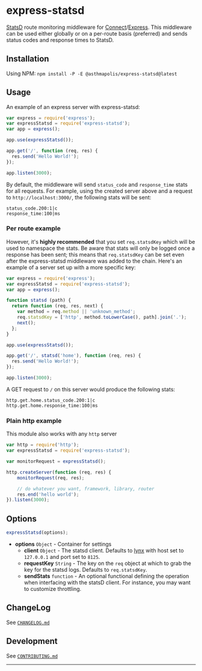 # express-statsd

[StatsD](https://github.com/etsy/statsd/) route monitoring middleware for [Connect](https://github.com/senchalabs/connect)/[Express](https://github.com/visionmedia/express). This middleware can be used either globally or on a per-route basis (preferred) and sends status codes and response times to StatsD.

## Installation

Using NPM: `npm install -P -E @asthmapolis/express-statsd@latest`

## Usage

An example of an express server with express-statsd:

```js
var express = require('express');
var expressStatsd = require('express-statsd');
var app = express();

app.use(expressStatsd());

app.get('/', function (req, res) {
  res.send('Hello World!');
});

app.listen(3000);
```

By default, the middleware will send `status_code` and `response_time` stats for all requests. For example, using the created server above and a request to `http://localhost:3000/`, the following stats will be sent:

    status_code.200:1|c
    response_time:100|ms

### Per route example

However, it's **highly recommended** that you set `req.statsdKey` which will be used to namespace the stats. Be aware that stats will only be logged once a response has been sent; this means that `req.statsdKey` can be set even after the express-statsd middleware was added to the chain. Here's an example of a server set up with a more specific key:

```js
var express = require('express');
var expressStatsd = require('express-statsd');
var app = express();

function statsd (path) {
  return function (req, res, next) {
    var method = req.method || 'unknown_method';
    req.statsdKey = ['http', method.toLowerCase(), path].join('.');
    next();
  };
}

app.use(expressStatsd());

app.get('/', statsd('home'), function (req, res) {
  res.send('Hello World!');
});

app.listen(3000);
```

A GET request to `/` on this server would produce the following stats:

    http.get.home.status_code.200:1|c
    http.get.home.response_time:100|ms

### Plain http example

This module also works with any `http` server

```js
var http = require('http');
var expressStatsd = require('express-statsd');

var monitorRequest = expressStatsd();

http.createServer(function (req, res) {
    monitorRequest(req, res);

    // do whatever you want, framework, library, router
    res.end('hello world');
}).listen(3000);
```

## Options

```js
expressStatsd(options);
```

-   **options** `Object` - Container for settings
    -   **client** `Object` - The statsd client. Defaults to [lynx](https://github.com/dscape/lynx)
        with host set to `127.0.0.1` and port set to `8125`.
    -   **requestKey** `String` - The key on the `req` object at which to grab
        the key for the statsd logs. Defaults to `req.statsdKey`.
    -   **sendStats** `function` - An optional functional defining the operation when interfacing with the statsD client. For instance, you may want to customize throttling.

## ChangeLog

See [`CHANGELOG.md`](https://github.com/Asthmapolis/express-statsd/blob/master/CHANGELOG.md)

## Development

See [`CONTRIBUTING.md`](https://github.com/Asthmapolis/express-statsd/blob/master/CONTRIBUTING.md)

* * *
